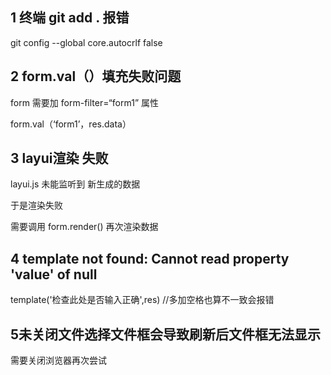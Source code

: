 ## 1 终端 git add . 报错

git config --global core.autocrlf false

## 2  form.val（）填充失败问题

form 需要加     form-filter=“form1” 属性

form.val（‘form1’，res.data）

## 3 layui渲染 失败

layui.js  未能监听到 新生成的数据

于是渲染失败

需要调用       form.render() 再次渲染数据

## 4 template not found: Cannot read property 'value' of null

template('检查此处是否输入正确',res)   //多加空格也算不一致会报错

## 5未关闭文件选择文件框会导致刷新后文件框无法显示

需要关闭浏览器再次尝试